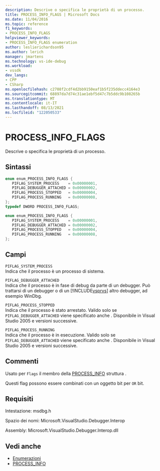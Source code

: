 ```yaml
---
description: Descrive o specifica le proprietà di un processo.
title: PROCESS_INFO_FLAGS | Microsoft Docs
ms.date: 11/04/2016
ms.topic: reference
f1_keywords:
- PROCESS_INFO_FLAGS
helpviewer_keywords:
- PROCESS_INFO_FLAGS enumeration
author: leslierichardson95
ms.author: lerich
manager: jmartens
ms.technology: vs-ide-debug
ms.workload:
- vssdk
dev_langs:
- CPP
- CSharp
ms.openlocfilehash: c2708f2cdf4d2bb9150eaf1b5f235ddecc4164e3
ms.sourcegitcommit: 68897da7d74c31ae1ebf5d47c7b5ddc9b108265b
ms.translationtype: MT
ms.contentlocale: it-IT
ms.lasthandoff: 08/13/2021
ms.locfileid: "122050533"
---
```

# <a name="process_info_flags"></a>PROCESS_INFO_FLAGS

Descrive o specifica le proprietà di un processo.

## <a name="syntax"></a>Sintassi

```cpp
enum enum_PROCESS_INFO_FLAGS { 
   PIFLAG_SYSTEM_PROCESS    = 0x00000001,
   PIFLAG_DEBUGGER_ATTACHED = 0x00000002,
   PIFLAG_PROCESS_STOPPED   = 0x00000004,
   PIFLAG_PROCESS_RUNNING   = 0x00000008,
};
typedef DWORD PROCESS_INFO_FLAGS;
```

```csharp
enum enum_PROCESS_INFO_FLAGS { 
   PIFLAG_SYSTEM_PROCESS    = 0x00000001,
   PIFLAG_DEBUGGER_ATTACHED = 0x00000002,
   PIFLAG_PROCESS_STOPPED   = 0x00000004,
   PIFLAG_PROCESS_RUNNING   = 0x00000008,
};
```

## <a name="fields"></a>Campi

`PIFLAG_SYSTEM_PROCESS`\
Indica che il processo è un processo di sistema.

`PIFLAG_DEBUGGER_ATTACHED`\
Indica che il processo è in fase di debug da parte di un debugger. Può trattarsi di un debugger o di un [!INCLUDE[vsprvs](../../../code-quality/includes/vsprvs_md.md)] altro debugger, ad esempio WinDbg.

`PIFLAG_PROCESS_STOPPED`\
Indica che il processo è stato arrestato. Valido solo se `PIFLAG_DEBUGGER_ATTACHED` viene specificato anche . Disponibile in Visual Studio 2005 e versioni successive.

`PIFLAG_PROCESS_RUNNING`\
Indica che il processo è in esecuzione. Valido solo se `PIFLAG_DEBUGGER_ATTACHED` viene specificato anche . Disponibile in Visual Studio 2005 e versioni successive.

## <a name="remarks"></a>Commenti

Usato per `Flags` il membro della [PROCESS_INFO](../../../extensibility/debugger/reference/process-info.md) struttura .

Questi flag possono essere combinati con un oggetto bit per `OR` bit.

## <a name="requirements"></a>Requisiti

Intestazione: msdbg.h

Spazio dei nomi: Microsoft.VisualStudio.Debugger.Interop

Assembly: Microsoft.VisualStudio.Debugger.Interop.dll

## <a name="see-also"></a>Vedi anche

- [Enumerazioni](../../../extensibility/debugger/reference/enumerations-visual-studio-debugging.md)
- [PROCESS_INFO](../../../extensibility/debugger/reference/process-info.md)
